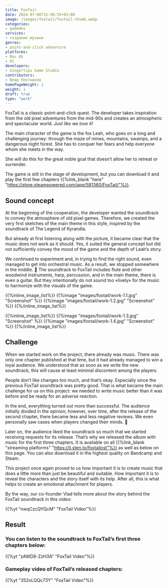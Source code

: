 ```yaml
---
title: FoxTail
date: 2024-07-06T15:56:55+03:00
image: /images/foxtail/foxtail-thumb.webp
categories:
- gamedev
services:
- создание музыки
genres:
- point-and-click adventure
platforms:
- Mac OS
- PC
developers:
- Gingertips Game Studio
contributors:
- Влад Плотников
homePageWeight: 1
weight: 1
draft: true
type: "work"
---
```


FoxTail is a classic point-and-click quest. The developer takes inspiration from the old pixel adventures from the mid-90s and creates an atmospheric and spectacular world. *Just like we love it!*

The main character of the game is the fox Leah, who goes on a long and challenging journey: through the maze of mines, mountains, swamps, and a dangerous night forest. She has to conquer her fears and help everyone whom she meets in the way.

She will do this for the great noble goal that doesn’t allow her to retreat or surrender.

The game is still in the stage of development, but you can download it and play the first few chapters {{%link_blank "here" "https://store.steampowered.com/app/581360/FoxTail/"%}}.

## Sound concept
At the beginning of the cooperation, the developer wanted the soundtrack to convey the atmosphere of old pixel games. Therefore, we created the very first sketches of the main theme in this style, inspired by the soundtrack of The Legend of Kyrandia.

But already at first listening along with the picture, it became clear that the music does not work as it should. Yes, it suited the general concept but did not sufficiently convey the mood of the game and the depth of Leah’s story.

We continued to experiment and, in trying to find the right sound, even managed to get into orchestral music. As a result, we stopped somewhere in the middle. 🙂 The soundtrack to FoxTail includes flute and other woodwind instruments, harp, percussion, and in the main theme, there is even a guitar. But they intentionally do not sound too «lively» for the music to harmonize with the visuals of the game.

{{%inline_image_list%}}
{{%image "images/foxtail/work-1.1.jpg" "Screenshot" %}}
{{%image "images/foxtail/work-1.2.jpg" "Screenshot" %}}
{{%/inline_image_list%}}

{{%inline_image_list%}}
{{%image "images/foxtail/work-1.3.jpg" "Screenshot" %}}
{{%image "images/foxtail/work-1.4.jpg" "Screenshot" %}}
{{%/inline_image_list%}}

## Challenge

When we started work on the project, there already was music. There was only one chapter published at that time, but it had already managed to win a loyal audience. We understood that as soon as we write the new soundtrack, this will cause at least minimal discontent among the players.

People don’t like changes too much, and that’s okay. Especially since the previous FoxTail soundtrack was pretty good. That is what became the main challenge for us on this project: we needed to write music better than it was before and be ready for an adverse reaction.

In the end, everything turned out more than successful. The audience initially divided in the opinion; however, over time, after the release of the second chapter, there became less and less negative reviews. We even personally saw cases when players changed their minds. 🙂

Later on, the audience liked the soundtrack so much that we started receiving requests for its release. That’s why we released the album with music for the first three chapters. It is available on all {{%link_blank "streaming platforms" "https://li.sten.to/foxtailost"%}} as well as below on this page. You can also download it in the highest quality on Bandcamp and Steam.

This project once again proved to us how important it is to create music that does a little more than just be beautiful and suitable. How important it is to reveal the characters and the story itself with its help. After all, this is what helps to create an emotional attachment for players.

By the way, our co-founder Vlad tells more about the story behind the FoxTail soundtrack in this video:

{{%yt "nwqCzcQYQcM" "FoxTail Video"%}}

## Result

### You can listen to the soundtrack to FoxTail’s first three chapters below:

{{%yt "zAWD8-ZzH3A" "FoxTail Video"%}}

### Gameplay video of FoxTail’s released chapters:

{{%yt "352oLQQc73Y" "FoxTail Video"%}}